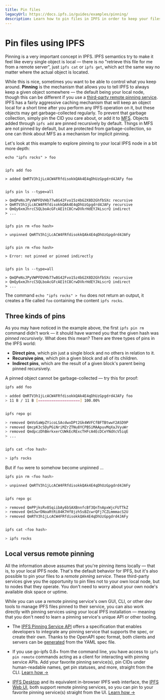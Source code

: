 ```yaml
---
title: Pin files
legacyUrl: https://docs.ipfs.io/guides/examples/pinning/
description: Learn how to pin files in IPFS in order to keep your files and other objects local.
---
```


# Pin files using IPFS

Pinning is a very important concept in IPFS. IPFS semantics try to make it feel like every single object is local — there is no "retrieve this file for me from a remote server", just `ipfs cat` or `ipfs get`, which act the same way no matter where the actual object is located.

While this is nice, sometimes you want to be able to control what you keep around. **Pinning** is the mechanism that allows you to tell IPFS to always keep a given object somewhere — the default being your local node, though this can be different if you use a [third-party remote pinning service](work-with-pinning-services.md). IPFS has a fairly aggressive caching mechanism that will keep an object local for a short time after you perform any IPFS operation on it, but these objects may get garbage-collected regularly. To prevent that garbage collection, simply pin the CID you care about, or add it to [MFS](../concepts/file-systems.md#mutable-file-system-mfs). Objects added through `ipfs add` are pinned recursively by default. Things in MFS are not pinned by default, but are protected from garbage-collection, so one can think about MFS as a mechanism for implicit pinning.

Let's look at this example to explore pinning to your local IPFS node in a bit more depth:

```
echo "ipfs rocks" > foo    


ipfs add foo               

> added QmRTV3h1jLcACW4FRfdisokkQAk4E4qDhUzGpgdrd4JAFy foo


ipfs pin ls --type=all     

> QmQPeNsJPyVWPFDVHb77w8G42Fvo15z4bG2X8D2GhfbSXc recursive
> QmRTV3h1jLcACW4FRfdisokkQAk4E4qDhUzGpgdrd4JAFy recursive
> QmQy6xmJhrcC5QLboAcGFcAE1tC8CrwDVkrHdEYJkLscrQ indirect
> ...


ipfs pin rm <foo hash>     

> unpinned QmRTV3h1jLcACW4FRfdisokkQAk4E4qDhUzGpgdrd4JAFy


ipfs pin rm <foo hash>     

> Error: not pinned or pinned indirectly


ipfs pin ls --type=all    

> QmQPeNsJPyVWPFDVHb77w8G42Fvo15z4bG2X8D2GhfbSXc recursive
> QmQy6xmJhrcC5QLboAcGFcAE1tC8CrwDVkrHdEYJkLscrQ indirect
> ...
```

The command ```echo "ipfs rocks" > foo``` does not return an output, it creates a file called ```foo``` containing the content ```ipfs rocks```.

## Three kinds of pins

As you may have noticed in the example above, the first `ipfs pin rm` command didn't work — it should have warned you that the given hash was _pinned recursively_. What does this mean? There are three types of pins in the IPFS world:

- **Direct pins**, which pin just a single block and no others in relation to it.
- **Recursive pins**, which pin a given block and all of its children.
- **Indirect pins**, which are the result of a given block's parent being pinned recursively.

A pinned object cannot be garbage-collected — try this for proof:

```bash
ipfs add foo           

> added QmRTV3h1jLcACW4FRfdisokkQAk4E4qDhUzGpgdrd4JAFy foo
> 11 B / 11 B [===================] 100.00%


ipfs repo gc

> removed QmVoSaWpZYicoLSAcdwxDPt2Gk4WVFCfBFTBtwwY2ASD9P
> removed QmcpK3cSDyPGiNriMZrZTNu8YCPBSiMAApuvMqXaJVyuWr
> removed QmdpczDhBmrkxerCUWkEcRExcTHFcA4EcDCeYNdXcV5iqE
> ...


ipfs cat <foo hash>    

> ipfs rocks
```

But if `foo` were to somehow become unpinned ...

```bash
ipfs pin rm <foo hash>    

> unpinned QmRTV3h1jLcACW4FRfdisokkQAk4E4qDhUzGpgdrd4JAFy


ipfs repo gc              

> removed QmPPjksRv8SqiibAy6bSAXBnnfcBf3QnTnApxWjcFUTTkZ                                                
> removed QmS3wrDNoaRtRi84K7Hf8jzh5sBZcwrQFj7CZLmmmacS2U                                                
> removed QmRTV3h1jLcACW4FRfdisokkQAk4E4qDhUzGpgdrd4JAFy


ipfs cat <foo hash>       

> ipfs rocks
```

## Local versus remote pinning

All the information above assumes that you're pinning items locally — that is, to your local IPFS node. That's the default behavior for IPFS, but it's also possible to pin your files to a _remote pinning service_. These third-party services give you the opportunity to pin files not to your own local node, but to nodes that they operate. You don't need to worry about your own node's available disk space or uptime.

While you can use a remote pinning service's own GUI, CLI, or other dev tools to manage IPFS files pinned to their service, you can also work directly with pinning services using your local IPFS installation — meaning that you don't need to learn a pinning service's unique API or other tooling.

- The [IPFS Pinning Service API](https://ipfs.github.io/pinning-services-api-spec/) offers a specification that enables developers to integrate any pinning service that supports the spec, or create their own. Thanks to the OpenAPI spec format, both clients and servers can be [generated](https://github.com/ipfs/pinning-services-api-spec#code-generation) from the YAML spec file.

- If you use go-ipfs 0.8+ from the command line, you have access to `ipfs pin remote` commands acting as a client for interacting with pinning service APIs. Add your favorite pinning service(s), pin CIDs under human-readable names, get pin statuses, and more, straight from the CLI. [Learn how →](work-with-pinning-services.md)

- [IPFS Desktop](https://github.com/ipfs-shipyard/ipfs-desktop) and its equivalent in-browser IPFS web interface, the [IPFS Web UI](https://github.com/ipfs-shipyard/ipfs-webui), both support remote pinning services, so you can pin to your favorite pinning service(s) straight from the UI. [Learn how →](work-with-pinning-services.md)
